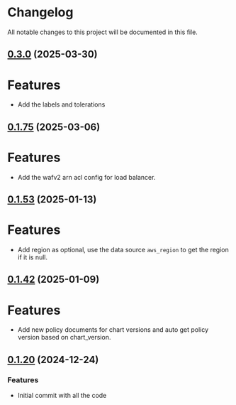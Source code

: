 # Changelog

All notable changes to this project will be documented in this file.

## [0.3.0]() (2025-03-30)

# Features

* Add the labels and tolerations

## [0.1.75]() (2025-03-06)

# Features

* Add the wafv2 arn acl config for load balancer.

## [0.1.53]() (2025-01-13)

# Features

* Add region as optional, use the data source `aws_region` to get the region if it is null.

## [0.1.42]() (2025-01-09)

# Features

* Add new policy documents for chart versions and auto get policy version based on chart_version.

## [0.1.20]() (2024-12-24)

### Features

* Initial commit with all the code
